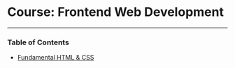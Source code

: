 # Course: Frontend Web Development
-----

### Table of Contents

* [Fundamental HTML & CSS](fundamental-html-css.md)
